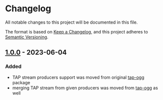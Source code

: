 # Changelog

All notable changes to this project will be documented in this file.

The format is based on [Keep a Changelog](https://keepachangelog.com/en/1.0.0/),
and this project adheres to [Semantic Versioning](https://semver.org/spec/v2.0.0.html).

## [1.0.0] - 2023-06-04

### Added

- TAP stream producers support was moved from original [tap-ogg] package
- merging TAP stream from given producers was moved from [tap-ogg] as well


[tap-ogg]: https://github.com/marek629/tap-ogg
[unreleased]: https://github.com/marek629/tap-merge
[1.0.0]: https://www.npmjs.com/package/@tap-ogg/tap-merge/v/1.0.0
